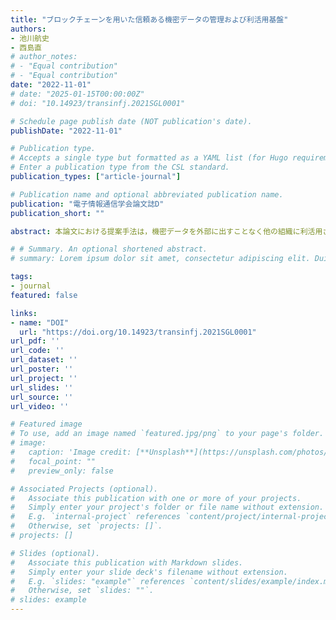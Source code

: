 ```yaml
---
title: "ブロックチェーンを用いた信頼ある機密データの管理および利活用基盤"
authors:
- 池川航史
- 西島直
# author_notes:
# - "Equal contribution"
# - "Equal contribution"
date: "2022-11-01"
# date: "2025-01-15T00:00:00Z"
# doi: "10.14923/transinfj.2021SGL0001"

# Schedule page publish date (NOT publication's date).
publishDate: "2022-11-01"

# Publication type.
# Accepts a single type but formatted as a YAML list (for Hugo requirements).
# Enter a publication type from the CSL standard.
publication_types: ["article-journal"]

# Publication name and optional abbreviated publication name.
publication: "電子情報通信学会論文誌D"
publication_short: ""

abstract: 本論文における提案手法は，機密データを外部に出すことなく他の組織に利活用させることを可能とする．また，提案手法は秘匿機能をもつスマートコントラクトを活用し，機密データ利活用時の手続き情報に関しても秘匿化を実現する．

# # Summary. An optional shortened abstract.
# summary: Lorem ipsum dolor sit amet, consectetur adipiscing elit. Duis posuere tellus ac convallis placerat. Proin tincidunt magna sed ex sollicitudin condimentum.

tags:
- journal
featured: false

links:
- name: "DOI"
  url: "https://doi.org/10.14923/transinfj.2021SGL0001"
url_pdf: ''
url_code: ''
url_dataset: ''
url_poster: ''
url_project: ''
url_slides: ''
url_source: ''
url_video: ''

# Featured image
# To use, add an image named `featured.jpg/png` to your page's folder.
# image:
#   caption: 'Image credit: [**Unsplash**](https://unsplash.com/photos/jdD8gXaTZsc)'
#   focal_point: ""
#   preview_only: false

# Associated Projects (optional).
#   Associate this publication with one or more of your projects.
#   Simply enter your project's folder or file name without extension.
#   E.g. `internal-project` references `content/project/internal-project/index.md`.
#   Otherwise, set `projects: []`.
# projects: []

# Slides (optional).
#   Associate this publication with Markdown slides.
#   Simply enter your slide deck's filename without extension.
#   E.g. `slides: "example"` references `content/slides/example/index.md`.
#   Otherwise, set `slides: ""`.
# slides: example
---
```


<!-- {{% callout note %}}
Click the *Cite* button above to demo the feature to enable visitors to import publication metadata into their reference management software.
{{% /callout %}}

{{% callout note %}}
Create your slides in Markdown - click the *Slides* button to check out the example.
{{% /callout %}}

Add the publication's **full text** or **supplementary notes** here. You can use rich formatting such as including [code, math, and images](https://docs.hugoblox.com/content/writing-markdown-latex/). -->
